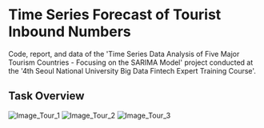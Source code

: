 # Time Series Forecast of Tourist Inbound Numbers

Code, report, and data of the 'Time Series Data Analysis of Five Major Tourism Countries - Focusing on the SARIMA Model' project
conducted at the '4th Seoul National University Big Data Fintech Expert Training Course'.

## Task Overview
![Image_Tour_1](https://user-images.githubusercontent.com/89120612/215262426-c9186148-6d6d-4b00-852c-1ad5d972f22d.png)
![Image_Tour_2](https://user-images.githubusercontent.com/89120612/215262427-1be6d5fc-9c5a-49d9-be5e-9d0cedb4ecc9.png)
![Image_Tour_3](https://user-images.githubusercontent.com/89120612/215262422-4973175c-1373-4fc0-97b0-77db3c60ba77.png)
